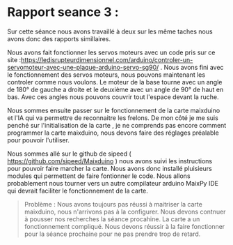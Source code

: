 # Rapport seance 3 :

Sur cette séance nous avons travaillé à deux sur les même taches nous avons donc des rapports simillaires.

Nous avons fait fonctionner les servos moteurs avec un code pris sur ce site :https://ledisrupteurdimensionnel.com/arduino/controler-un-servomoteur-avec-une-plaque-arduino-servo-sg90/ .
Nous avons fini avec le fonctionnement des servos moteurs, nous pouvons maintenant les controler comme nous voulons.
Le moteur de la base tourne avec un angle de 180° de gauche a droite et le deuxième avec un angle de 90° de haut en bas. 
Avec ces angles nous pouvons couvrir tout l'espace devant la ruche.

Nous sommes ensuite passer sur le fonctionnement de la carte maixduino et l'IA qui va permettre de reconnaitre les frelons. De mon côté je me suis penché sur l'initialisation de la carte , je ne comprends pas encore comment programmer la carte maixduino, nous devons faire des réglages préalable pour pouvoir l'utiliser.

Nous sommes allé sur le github de sipeed ( https://github.com/sipeed/Maixduino ) nous avons suivi les instructions pour pouvoir faire marcher la carte. 
Nous avons donc installé pluisieurs modules qui permettent de faire fontionner le code. Nous allons probablement nous tourner vers un autre 
compilateur arduino MaixPy IDE qui devrait faciliter le fonctionnement de la carte.

>Problème : Nous avons toujours pas réussi à maitriser la carte maixduino, nous n'arrivons pas à la configurer. 
>Nous devons contnuer à pousser nos recherches la séance procahine. La carte a un fonctionnement compliqué. Nous devons réussir à la faire fonctionner 
>pour la séance prochaine pour ne pas prendre trop de retard.
> 
